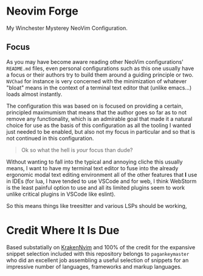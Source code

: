 # Neovim Forge

My Winchester Mysterey NeoVim Configuration.

## Focus

As you may have become aware reading other NeoVim configurations' `README.md` files, even personal configurations such as this one usually have a focus or their authors try to build them around a guiding principle or two. `NVChad` for instance is very concerned with the minimization of whatever "bloat" means in the context of a terminal text editor that (unlike emacs...) loads almost instantly.

The configuration this was based on is focused on providing a certain, principled maximumism that means that the author goes so far as to not remove any functionality, which is an admirable goal that made it a natural choice for use as the basis of this configuration as all the tooling I wanted just needed to be enabled, but also not my focus in particular and so that is not continued in this configuration.

> Ok so what the hell is _your_ focus than dude?

Without wanting to fall into the typical and annoying cliche this usually means, I want to have my terminal text editor to fuse into the already ergonomic modal text editing environment all of the other features that **I** use in IDEs (for lua, I have tended to use VSCode and for web, I think WebStorm is the least painful option to use and all its limited plugins seem to work unlike critical plugins in VSCode like eslint).

So this means things like treesitter and various LSPs should be working,

# Credit Where It Is Due

Based substatially on [KrakenNvim](https://github.com/pagankeymaster/KrakeNvim) and 100% of the credit for the expansive snippet selection included with this repository belongs to `pagankeymaster` who did an excellent job assembling a useful selection of snippets for an impressive number of languages, frameworks and markup languages.
